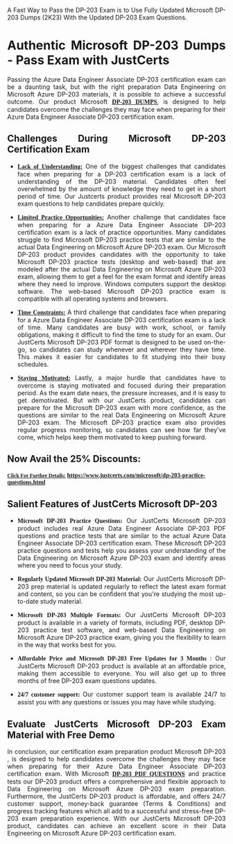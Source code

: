 <p dir="auto" style="text-align: justify;">A Fast Way to Pass the DP-203 Exam is to Use Fully Updated Microsoft DP-203 Dumps (2K23) With the Updated DP-203 Exam Questions.</p>

<h1 style="text-align: justify;"><strong>Authentic Microsoft DP-203 Dumps - Pass Exam with JustCerts</strong></h1>

<p style="text-align: justify;">Passing the Azure Data Engineer Associate DP-203 certification exam can be a daunting task, but with the right preparation Data Engineering on Microsoft Azure DP-203 materials, it is possible to achieve a successful outcome. Our product Microsoft <strong><a href="https://www.justcerts.com/microsoft/dp-203-practice-questions.html"><span style="font-family:Georgia,serif;"><u>DP-203 DUMPS</u></span></a></strong>, is designed to help candidates overcome the challenges they may face when preparing for their Azure Data Engineer Associate DP-203 certification exam.</p>

<h2 style="text-align: justify;"><strong>Challenges During Microsoft DP-203 Certification Exam</strong></h2>

<ul>
	<li style="text-align: justify;"><u><span style="font-family:Georgia,serif;"><strong>Lack of Understanding:</strong></span></u> One of the biggest challenges that candidates face when preparing for a DP-203 certification exam is a lack of understanding of the DP-203 material. Candidates often feel overwhelmed by the amount of knowledge they need to get in a short period of time. Our Justcerts product provides real Microsoft DP-203 exam questions to help candidates prepare quickly.</li>
</ul>

<ul>
	<li style="text-align: justify;"><u><span style="font-family:Georgia,serif;"><strong>Limited Practice Opportunities:</strong></span></u> Another challenge that candidates face when preparing for a Azure Data Engineer Associate DP-203 certification exam is a lack of practice opportunities. Many candidates struggle to find Microsoft DP-203 practice tests that are similar to the actual Data Engineering on Microsoft Azure DP-203 exam. Our Microsoft DP-203 product provides candidates with the opportunity to take Microsoft DP-203 practice tests (desktop and web-based) that are modeled after the actual Data Engineering on Microsoft Azure DP-203 exam, allowing them to get a feel for the exam format and identify areas where they need to improve. Windows computers support the desktop software. The web-based Microsoft DP-203 practice exam is compatible with all operating systems and browsers.</li>
</ul>

<ul>
	<li style="text-align: justify;"><u><span style="font-family:Georgia,serif;"><strong>Time Constraints:</strong></span></u> A third challenge that candidates face when preparing for a Azure Data Engineer Associate DP-203 certification exam is a lack of time. Many candidates are busy with work, school, or family obligations, making it difficult to find the time to study for an exam. Our JustCerts Microsoft DP-203 PDF format is designed to be used on-the-go, so candidates can study whenever and wherever they have time. This makes it easier for candidates to fit studying into their busy schedules.</li>
</ul>

<ul>
	<li style="text-align: justify;"><u><span style="font-family:Georgia,serif;"><strong>Staying Motivated:</strong></span></u> Lastly, a major hurdle that candidates have to overcome is staying motivated and focused during their preparation period. As the exam date nears, the pressure increases, and it is easy to get demotivated. But with our JustCerts product, candidates can prepare for the Microsoft DP-203 exam with more confidence, as the questions are similar to the real Data Engineering on Microsoft Azure DP-203 exam. The Microsoft DP-203 practice exam also provides regular progress monitoring, so candidates can see how far they've come, which helps keep them motivated to keep pushing forward.</li>
</ul>

<h2 style="text-align: justify;"><strong>Now Avail the 25% Discounts:</strong></h2>

<p><span style="font-size:12px;"><u><span style="font-family:Georgia,serif;"><strong>Click For Further Details:</strong></span></u></span><span style="font-size:14px;"><span style="font-family:Georgia,serif;"><strong> <a href="https://www.justcerts.com/microsoft/dp-203-practice-questions.html">https://www.justcerts.com/microsoft/dp-203-practice-questions.html</a></strong></span></span></p>

<h2 style="text-align: justify;"><strong>Salient Features of JustCerts Microsoft DP-203</strong></h2>

<ul>
	<li style="text-align: justify;"><span style="font-family:Georgia,serif;"><strong>Microsoft DP-203 Practice Questions:</strong></span> Our JustCerts Microsoft DP-203 product includes real Azure Data Engineer Associate DP-203 PDF questions and practice tests that are similar to the actual Azure Data Engineer Associate DP-203 certification exam. These Microsoft DP-203 practice questions and tests help you assess your understanding of the Data Engineering on Microsoft Azure DP-203 exam and identify areas where you need to focus your study.</li>
</ul>

<ul>
	<li style="text-align: justify;"><span style="font-family:Georgia,serif;"><strong>Regularly Updated Microsoft DP-203 Material:</strong></span> Our JustCerts Microsoft DP-203 prep material is updated regularly to reflect the latest exam format and content, so you can be confident that you're studying the most up-to-date study material.</li>
</ul>

<ul>
	<li style="text-align: justify;"><span style="font-family:Georgia,serif;"><strong>Microsoft DP-203 Multiple Formats:</strong></span> Our JustCerts Microsoft DP-203 product is available in a variety of formats, including PDF, desktop DP-203 practice test software, and web-based Data Engineering on Microsoft Azure DP-203 practice exam, giving you the flexibility to learn in the way that works best for you.</li>
</ul>

<ul>
	<li style="text-align: justify;"><span style="font-family:Georgia,serif;"><strong>Affordable Price and Microsoft DP-203 Free Updates for 3 Months</strong></span> : Our JustCerts Microsoft DP-203 product is available at an affordable price, making them accessible to everyone. You will also get up to three months of free DP-203 exam questions updates.</li>
</ul>

<ul>
	<li style="text-align: justify;"><span style="font-family:Georgia,serif;"><strong>24/7 customer support:</strong></span> Our customer support team is available 24/7 to assist you with any questions or issues you may have while studying.</li>
</ul>

<h2 style="text-align: justify;"><strong>Evaluate JustCerts Microsoft DP-203 Exam Material with Free Demo</strong></h2>

<p style="text-align: justify;">In conclusion, our certification exam preparation product Microsoft DP-203 , is designed to help candidates overcome the challenges they may face when preparing for their Azure Data Engineer Associate DP-203 certification exam. With Microsoft <a href="https://www.justcerts.com/microsoft/dp-203-practice-questions.html"><u><strong><span style="font-family:Georgia,serif;">DP-203 PDF QUESTIONS</span></strong></u></a> and practice tests our DP-203 product offers a comprehensive and flexible approach to Data Engineering on Microsoft Azure DP-203 exam preparation. Furthermore, the JustCerts DP-203 product is affordable, and offers 24/7 customer support, money-back guarantee (Terms & Conditions) and progress tracking features which all add to a successful and stress-free DP-203 exam preparation experience. With our JustCerts Microsoft DP-203 product, candidates can achieve an excellent score in their Data Engineering on Microsoft Azure DP-203 certification exam.</p>
